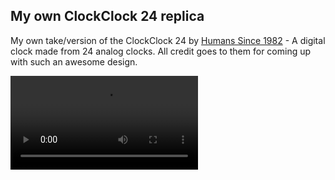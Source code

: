 ## My own ClockClock 24 replica

My own take/version of the ClockClock 24 by [Humans Since 1982](https://www.humanssince1982.com) - A digital clock made from 24 analog clocks.
All credit goes to them for coming up with such an awesome design.

<video src="clockclock.mp4">

My version is made 100% from scratch using my own hardware design.
Mine is also slightly smaller, made to fit perfectly on my shelf.
This design uses 6 Arduino nanos, each in control of 4 individual
clocks, and an ESP32 which orchestrates and sends commands to all
Arduinos.

The physical clock is made from MDF, which was routed using a 3d
printed jig (I don't own a CNC). That process will not be published.

The software is still WIP and not finished.

